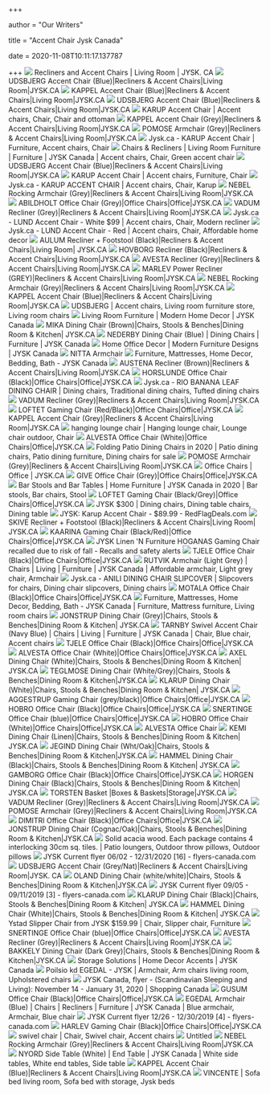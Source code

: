 +++
        
author = "Our Writers"
        
title = "Accent Chair Jysk Canada"
        
date = 2020-11-08T10:11:17.137787
        
+++
[ ![](https://www.jysk.ca/media/catalog/category/_Living_Room-Recliners_Accent_Chairs_-banners-desktop-4-up.jpg)](https://www.jysk.ca/media/catalog/category/_Living_Room-Recliners_Accent_Chairs_-banners-desktop-4-up.jpg) Recliners and Accent Chairs | Living Room | JYSK. CA
[ ![](https://www.jysk.ca/media/catalog/product/7/1/718-187-1056-udsbjerg-casual-armchair-blue.jpg?quality=80&fit=bounds&height=520&width=520&canvas=520:520)](https://www.jysk.ca/media/catalog/product/7/1/718-187-1056-udsbjerg-casual-armchair-blue.jpg?quality=80&fit=bounds&height=520&width=520&canvas=520:520) UDSBJERG Accent Chair (Blue)|Recliners & Accent Chairs|Living Room|JYSK.CA
[ ![](https://www.jysk.ca/media/catalog/product/k/a/kappel-chair.jpg?quality=80&fit=bounds&height=520&width=520&canvas=520:520)](https://www.jysk.ca/media/catalog/product/k/a/kappel-chair.jpg?quality=80&fit=bounds&height=520&width=520&canvas=520:520) KAPPEL Accent Chair (Blue)|Recliners & Accent Chairs|Living Room|JYSK.CA
[ ![](https://www.jysk.ca/media/catalog/product/7/1/718-187-1056-udsbjerg-casual-armchair-blue.-1jpg.jpg?quality=80&fit=bounds&height=520&width=520&canvas=520:520)](https://www.jysk.ca/media/catalog/product/7/1/718-187-1056-udsbjerg-casual-armchair-blue.-1jpg.jpg?quality=80&fit=bounds&height=520&width=520&canvas=520:520) UDSBJERG Accent Chair (Blue)|Recliners & Accent Chairs|Living Room|JYSK.CA
[ ![](https://i.pinimg.com/originals/4e/d7/53/4ed753f887f0c9ee159f2d84fd0b2fc5.jpg)](https://i.pinimg.com/originals/4e/d7/53/4ed753f887f0c9ee159f2d84fd0b2fc5.jpg) KARUP Accent Chair | Accent chairs, Chair, Chair and ottoman
[ ![](https://www.jysk.ca/media/catalog/product/k/a/kappel_chair_3.jpg?quality=80&fit=bounds&height=520&width=520&canvas=520:520)](https://www.jysk.ca/media/catalog/product/k/a/kappel_chair_3.jpg?quality=80&fit=bounds&height=520&width=520&canvas=520:520) KAPPEL Accent Chair (Grey)|Recliners & Accent Chairs|Living Room|JYSK.CA
[ ![](https://www.jysk.ca/media/catalog/product/p/o/pomose-armchair.jpg?quality=80&fit=bounds&height=520&width=520&canvas=520:520)](https://www.jysk.ca/media/catalog/product/p/o/pomose-armchair.jpg?quality=80&fit=bounds&height=520&width=520&canvas=520:520) POMOSE Armchair (Grey)|Recliners & Accent Chairs|Living Room|JYSK.CA
[ ![](https://i.pinimg.com/originals/9e/01/5d/9e015dd5edcf4aab08a08d118cace271.jpg)](https://i.pinimg.com/originals/9e/01/5d/9e015dd5edcf4aab08a08d118cace271.jpg) Jysk.ca - KARUP Accent Chair | Furniture, Accent chairs, Chair
[ ![](https://i.pinimg.com/474x/da/e4/c9/dae4c94c52ccb70c9345312f2e3f6700.jpg)](https://i.pinimg.com/474x/da/e4/c9/dae4c94c52ccb70c9345312f2e3f6700.jpg) Chairs & Recliners | Living Room Furniture | Furniture | JYSK Canada | Accent  chairs, Chair, Green accent chair
[ ![](https://www.jysk.ca/media/catalog/product/u/d/udsbjerg-ai_3.jpg?quality=80&fit=bounds&height=520&width=520&canvas=520:520)](https://www.jysk.ca/media/catalog/product/u/d/udsbjerg-ai_3.jpg?quality=80&fit=bounds&height=520&width=520&canvas=520:520) UDSBJERG Accent Chair (Blue)|Recliners & Accent Chairs|Living Room|JYSK.CA
[ ![](https://i.pinimg.com/originals/cc/4e/bd/cc4ebd325db61ac71397e7ac565918a2.jpg)](https://i.pinimg.com/originals/cc/4e/bd/cc4ebd325db61ac71397e7ac565918a2.jpg) KARUP Accent Chair | Accent chairs, Furniture, Chair
[ ![](https://i.pinimg.com/originals/34/77/56/3477565776865b94625f97f1bd48881b.jpg)](https://i.pinimg.com/originals/34/77/56/3477565776865b94625f97f1bd48881b.jpg) Jysk.ca - KARUP ACCENT CHAIR | Accent chairs, Chair, Karup
[ ![](https://www.jysk.ca/media/catalog/product/n/e/nebel_rocking_chair_2.jpg?quality=80&fit=bounds&height=520&width=520&canvas=520:520)](https://www.jysk.ca/media/catalog/product/n/e/nebel_rocking_chair_2.jpg?quality=80&fit=bounds&height=520&width=520&canvas=520:520) NEBEL Rocking Armchair (Grey)|Recliners & Accent Chairs|Living Room|JYSK.CA
[ ![](https://www.jysk.ca/media/catalog/product/7/1/716-187-1023-abildholt-office-chair-grey.jpg?quality=80&fit=bounds&height=520&width=520&canvas=520:520)](https://www.jysk.ca/media/catalog/product/7/1/716-187-1023-abildholt-office-chair-grey.jpg?quality=80&fit=bounds&height=520&width=520&canvas=520:520) ABILDHOLT Office Chair (Grey)|Office Chairs|Office|JYSK.CA
[ ![](https://www.jysk.ca/media/catalog/product/7/1/718-16-1006_vadum5.jpg?quality=80&fit=bounds&height=520&width=520&canvas=520:520)](https://www.jysk.ca/media/catalog/product/7/1/718-16-1006_vadum5.jpg?quality=80&fit=bounds&height=520&width=520&canvas=520:520) VADUM Recliner (Grey)|Recliners & Accent Chairs|Living Room|JYSK.CA
[ ![](https://i.pinimg.com/474x/2f/71/77/2f71775a96ce3c266d879f9cc6078b7c--attic-ideas-colour-pattern.jpg)](https://i.pinimg.com/474x/2f/71/77/2f71775a96ce3c266d879f9cc6078b7c--attic-ideas-colour-pattern.jpg) Jysk.ca - LUND Accent Chair - White $99 | Accent chairs, Chair, Modern  recliner
[ ![](https://i.pinimg.com/originals/23/84/bd/2384bd11f627d31907e935c100772d88.png)](https://i.pinimg.com/originals/23/84/bd/2384bd11f627d31907e935c100772d88.png) Jysk.ca - LUND Accent Chair - Red | Accent chairs, Chair, Affordable home  decor
[ ![](https://www.jysk.ca/media/catalog/product/a/u/aulum_1_1.jpg?quality=80&fit=bounds&height=520&width=520&canvas=520:520)](https://www.jysk.ca/media/catalog/product/a/u/aulum_1_1.jpg?quality=80&fit=bounds&height=520&width=520&canvas=520:520) AULUM Recliner + Footstool (Black)|Recliners & Accent Chairs|Living Room| JYSK.CA
[ ![](https://www.jysk.ca/media/catalog/product/7/1/718-16-1010_hovborg1.jpg?quality=80&fit=bounds&height=520&width=520&canvas=520:520)](https://www.jysk.ca/media/catalog/product/7/1/718-16-1010_hovborg1.jpg?quality=80&fit=bounds&height=520&width=520&canvas=520:520) HOVBORG Recliner (Black)|Recliners & Accent Chairs|Living Room|JYSK.CA
[ ![](https://www.jysk.ca/media/catalog/product/7/1/718-16-1001_avesta.jpg?quality=80&fit=bounds&height=520&width=520&canvas=520:520)](https://www.jysk.ca/media/catalog/product/7/1/718-16-1001_avesta.jpg?quality=80&fit=bounds&height=520&width=520&canvas=520:520) AVESTA Recliner (Grey)|Recliners & Accent Chairs|Living Room|JYSK.CA
[ ![](https://www.jysk.ca/media/catalog/product/m/a/marlev-recliener3.jpg?quality=80&fit=bounds&height=520&width=520&canvas=520:520)](https://www.jysk.ca/media/catalog/product/m/a/marlev-recliener3.jpg?quality=80&fit=bounds&height=520&width=520&canvas=520:520) MARLEV Power Recliner (GREY)|Recliners & Accent Chairs|Living Room|JYSK.CA
[ ![](https://www.jysk.ca/media/catalog/product/n/e/nebel-rocking-chair.jpg?quality=80&fit=bounds&height=520&width=520&canvas=520:520)](https://www.jysk.ca/media/catalog/product/n/e/nebel-rocking-chair.jpg?quality=80&fit=bounds&height=520&width=520&canvas=520:520) NEBEL Rocking Armchair (Grey)|Recliners & Accent Chairs|Living Room|JYSK.CA
[ ![](https://www.jysk.ca/media/catalog/product/k/a/kappel-chair2.jpg?quality=80&fit=bounds&height=520&width=520&canvas=520:520)](https://www.jysk.ca/media/catalog/product/k/a/kappel-chair2.jpg?quality=80&fit=bounds&height=520&width=520&canvas=520:520) KAPPEL Accent Chair (Blue)|Recliners & Accent Chairs|Living Room|JYSK.CA
[ ![](https://i.pinimg.com/originals/c3/56/8c/c3568c88f8bb50544fcac1dddc61d02e.png)](https://i.pinimg.com/originals/c3/56/8c/c3568c88f8bb50544fcac1dddc61d02e.png) UDSBJERG | Accent chairs, Living room furniture store, Living room chairs
[ ![](https://www.jysk.ca/media/catalog/category/_Living_Room_-banners-desktop-4-up.jpg)](https://www.jysk.ca/media/catalog/category/_Living_Room_-banners-desktop-4-up.jpg) Living Room Furniture | Modern Home Decor | JYSK Canada
[ ![](https://www.jysk.ca/media/catalog/product/m/i/mika-dining-chair_1.jpg?quality=80&fit=bounds&height=520&width=520&canvas=520:520)](https://www.jysk.ca/media/catalog/product/m/i/mika-dining-chair_1.jpg?quality=80&fit=bounds&height=520&width=520&canvas=520:520) MIKA Dining Chair (Brown)|Chairs, Stools & Benches|Dining Room & Kitchen| JYSK.CA
[ ![](https://www.jysk.ca/media/catalog/product/b/l/ble_front_.jpg?quality=80&fit=bounds&height=520&width=520&canvas=520:520)](https://www.jysk.ca/media/catalog/product/b/l/ble_front_.jpg?quality=80&fit=bounds&height=520&width=520&canvas=520:520) NEDERBY Dining Chair (Blue) | Dining Chairs | Furniture | JYSK Canada
[ ![](https://www.jysk.ca/media/catalog/category/_Office_-banners-desktop-4-up.jpg)](https://www.jysk.ca/media/catalog/category/_Office_-banners-desktop-4-up.jpg) Home Office Decor | Modern Furniture Designs | JYSK Canada
[ ![](https://www.jysk.ca/media/catalog/product/r/u/rutvik_blue_1_1.jpg?quality=80&fit=bounds&height=520&width=520&canvas=520:520)](https://www.jysk.ca/media/catalog/product/r/u/rutvik_blue_1_1.jpg?quality=80&fit=bounds&height=520&width=520&canvas=520:520) NITTA Armchair
[ ![](https://www.jysk.ca/media/scandiweb/slider/8/5/853_m2_web-2.png)](https://www.jysk.ca/media/scandiweb/slider/8/5/853_m2_web-2.png) Furniture, Mattresses, Home Decor, Bedding, Bath - JYSK Canada
[ ![](https://www.jysk.ca/media/catalog/product/a/u/austena.jpg?quality=80&fit=bounds&height=520&width=520&canvas=520:520)](https://www.jysk.ca/media/catalog/product/a/u/austena.jpg?quality=80&fit=bounds&height=520&width=520&canvas=520:520) AUSTENA Recliner (Brown)|Recliners & Accent Chairs|Living Room|JYSK.CA
[ ![](https://www.jysk.ca/media/catalog/product/7/1/716-16-1017_heiki_office_chair_1.jpg?quality=80&fit=bounds&height=520&width=520&canvas=520:520)](https://www.jysk.ca/media/catalog/product/7/1/716-16-1017_heiki_office_chair_1.jpg?quality=80&fit=bounds&height=520&width=520&canvas=520:520) HORSLUNDE Office Chair (Black)|Office Chairs|Office|JYSK.CA
[ ![](https://i.pinimg.com/originals/5b/ff/38/5bff38f85d0fd19dae854d2c13f7e624.jpg)](https://i.pinimg.com/originals/5b/ff/38/5bff38f85d0fd19dae854d2c13f7e624.jpg) Jysk.ca - RIO BANANA LEAF DINING CHAIR | Dining chairs, Traditional dining  chairs, Tufted dining chairs
[ ![](https://www.jysk.ca/media/catalog/product/7/1/718-16-1006_vadum4.jpg?quality=80&fit=bounds&height=520&width=520&canvas=520:520)](https://www.jysk.ca/media/catalog/product/7/1/718-16-1006_vadum4.jpg?quality=80&fit=bounds&height=520&width=520&canvas=520:520) VADUM Recliner (Grey)|Recliners & Accent Chairs|Living Room|JYSK.CA
[ ![](https://www.jysk.ca/media/catalog/product/7/1/716-16-1021_gamingchair2.jpg?quality=80&fit=bounds&height=520&width=520&canvas=520:520)](https://www.jysk.ca/media/catalog/product/7/1/716-16-1021_gamingchair2.jpg?quality=80&fit=bounds&height=520&width=520&canvas=520:520) LOFTET Gaming Chair (Red/Black)|Office Chairs|Office|JYSK.CA
[ ![](https://www.jysk.ca/media/catalog/product/7/1/718-15-1019_kappel1_1.jpg?quality=80&fit=bounds&height=520&width=520&canvas=520:520)](https://www.jysk.ca/media/catalog/product/7/1/718-15-1019_kappel1_1.jpg?quality=80&fit=bounds&height=520&width=520&canvas=520:520) KAPPEL Accent Chair (Grey)|Recliners & Accent Chairs|Living Room|JYSK.CA
[ ![](https://i.pinimg.com/originals/20/14/5f/20145f8403986065519cee9785cda457.jpg)](https://i.pinimg.com/originals/20/14/5f/20145f8403986065519cee9785cda457.jpg) hanging lounge chair | Hanging lounge chair, Lounge chair outdoor, Chair
[ ![](https://www.jysk.ca/media/catalog/product/a/l/alvesta1.jpg?quality=80&fit=bounds&height=520&width=520&canvas=520:520)](https://www.jysk.ca/media/catalog/product/a/l/alvesta1.jpg?quality=80&fit=bounds&height=520&width=520&canvas=520:520) ALVESTA Office Chair (White)|Office Chairs|Office|JYSK.CA
[ ![](https://i.pinimg.com/originals/c7/c7/9b/c7c79bb3d5a753aa5edba728702ed0d4.jpg)](https://i.pinimg.com/originals/c7/c7/9b/c7c79bb3d5a753aa5edba728702ed0d4.jpg) Folding Patio Dining Chairs in 2020 | Patio dining chairs, Patio dining  furniture, Dining chairs for sale
[ ![](https://www.jysk.ca/media/catalog/product/p/o/pomose-armchair-6.jpg?quality=80&fit=bounds&height=520&width=520&canvas=520:520)](https://www.jysk.ca/media/catalog/product/p/o/pomose-armchair-6.jpg?quality=80&fit=bounds&height=520&width=520&canvas=520:520) POMOSE Armchair (Grey)|Recliners & Accent Chairs|Living Room|JYSK.CA
[ ![](https://www.jysk.ca/media/catalog/category/_Office_-_Chairs_-banners-desktop-4-up.jpg)](https://www.jysk.ca/media/catalog/category/_Office_-_Chairs_-banners-desktop-4-up.jpg) Office Chairs | Office | JYSK.CA
[ ![](https://www.jysk.ca/media/catalog/product/7/1/716-17-1008_give_office_chair_1.jpg?quality=80&fit=bounds&height=520&width=520&canvas=520:520)](https://www.jysk.ca/media/catalog/product/7/1/716-17-1008_give_office_chair_1.jpg?quality=80&fit=bounds&height=520&width=520&canvas=520:520) GIVE Office Chair (Grey)|Office Chairs|Office|JYSK.CA
[ ![](https://i.pinimg.com/originals/b7/90/bf/b790bf7e032dd48d73d6af5dd8967e04.png)](https://i.pinimg.com/originals/b7/90/bf/b790bf7e032dd48d73d6af5dd8967e04.png) Bar Stools and Bar Tables | Home Furniture | JYSK Canada in 2020 | Bar  stools, Bar chairs, Stool
[ ![](https://www.jysk.ca/media/catalog/product/g/a/gaming-chair.jpg?quality=80&fit=bounds&height=520&width=520&canvas=520:520)](https://www.jysk.ca/media/catalog/product/g/a/gaming-chair.jpg?quality=80&fit=bounds&height=520&width=520&canvas=520:520) LOFTET Gaming Chair (Black/Grey)|Office Chairs|Office|JYSK.CA
[ ![](https://i.pinimg.com/originals/51/5d/79/515d7956628ff35c62da516240fcc5bb.jpg)](https://i.pinimg.com/originals/51/5d/79/515d7956628ff35c62da516240fcc5bb.jpg) JYSK $300 | Dining chairs, Dining table chairs, Dining table
[ ![](https://h.dam-img.rfdcontent.com/offers/001/183/400/600x600_smart_fit.jpg)](https://h.dam-img.rfdcontent.com/offers/001/183/400/600x600_smart_fit.jpg) JYSK: Karup Accent Chair - $89.99 - RedFlagDeals.com
[ ![](https://www.jysk.ca/media/catalog/product/7/1/718-16-1009_skive1.jpg?quality=80&fit=bounds&height=520&width=520&canvas=520:520)](https://www.jysk.ca/media/catalog/product/7/1/718-16-1009_skive1.jpg?quality=80&fit=bounds&height=520&width=520&canvas=520:520) SKIVE Recliner + Footstool (Black)|Recliners & Accent Chairs|Living Room| JYSK.CA
[ ![](https://www.jysk.ca/media/catalog/product/k/a/kaarina.jpg?quality=80&fit=bounds&height=520&width=520&canvas=520:520)](https://www.jysk.ca/media/catalog/product/k/a/kaarina.jpg?quality=80&fit=bounds&height=520&width=520&canvas=520:520) KAARINA Gaming Chair (Black/Red)|Office Chairs|Office|JYSK.CA
[ ![](https://healthycanadians.gc.ca/recall-alert-rappel-avis/hc-sc/2019/assets//RA-69704-1_s_fs_3_20190425-181455_19_en.jpg)](https://healthycanadians.gc.ca/recall-alert-rappel-avis/hc-sc/2019/assets//RA-69704-1_s_fs_3_20190425-181455_19_en.jpg) JYSK Linen 'N Furniture HOGANAS Gaming Chair recalled due to risk of fall -  Recalls and safety alerts
[ ![](https://www.jysk.ca/media/catalog/product/7/1/716-187-1021-tjele-office-chair-black-2.jpg?quality=80&fit=bounds&height=520&width=520&canvas=520:520)](https://www.jysk.ca/media/catalog/product/7/1/716-187-1021-tjele-office-chair-black-2.jpg?quality=80&fit=bounds&height=520&width=520&canvas=520:520) TJELE Office Chair (Black)|Office Chairs|Office|JYSK.CA
[ ![](https://i.pinimg.com/originals/b0/53/c3/b053c34ae11ab55467022889a069b19a.jpg)](https://i.pinimg.com/originals/b0/53/c3/b053c34ae11ab55467022889a069b19a.jpg) RUTVIK Armchair (Light Grey) | Chairs | Living | Furniture | JYSK Canada |  Affordable armchair, Light grey chair, Armchair
[ ![](https://i.pinimg.com/originals/b3/b7/d8/b3b7d89219137e6a2fedb3df248288f6.jpg)](https://i.pinimg.com/originals/b3/b7/d8/b3b7d89219137e6a2fedb3df248288f6.jpg) Jysk.ca - ANILI DINING CHAIR SLIPCOVER | Slipcovers for chairs, Dining chair  slipcovers, Dining chairs
[ ![](https://www.jysk.ca/media/catalog/product/7/1/716-16-1018_motala_office_chair.jpg?quality=80&fit=bounds&height=520&width=520&canvas=520:520)](https://www.jysk.ca/media/catalog/product/7/1/716-16-1018_motala_office_chair.jpg?quality=80&fit=bounds&height=520&width=520&canvas=520:520) MOTALA Office Chair (Black)|Office Chairs|Office|JYSK.CA
[ ![](https://i.pinimg.com/736x/7b/89/9d/7b899db815dd46a3eeabe1167dcf77bc.jpg)](https://i.pinimg.com/736x/7b/89/9d/7b899db815dd46a3eeabe1167dcf77bc.jpg) Furniture, Mattresses, Home Decor, Bedding, Bath - JYSK Canada | Furniture,  Mattress furniture, Living room chairs
[ ![](https://www.jysk.ca/media/catalog/product/j/o/jonstrup_grey_black.jpg?quality=80&fit=bounds&height=520&width=520&canvas=520:520)](https://www.jysk.ca/media/catalog/product/j/o/jonstrup_grey_black.jpg?quality=80&fit=bounds&height=520&width=520&canvas=520:520) JONSTRUP Dining Chair (Grey)|Chairs, Stools & Benches|Dining Room & Kitchen| JYSK.CA
[ ![](https://i.pinimg.com/474x/03/47/42/034742b6d82792902e893d6b80a8a31a.jpg)](https://i.pinimg.com/474x/03/47/42/034742b6d82792902e893d6b80a8a31a.jpg) TARNBY Swivel Accent Chair (Navy Blue) | Chairs | Living | Furniture | JYSK  Canada | Chair, Blue chair, Accent chairs
[ ![](https://www.jysk.ca/media/catalog/product/7/1/716-187-1021-tjele-office-chair-black.jpg?quality=80&fit=bounds&height=520&width=520&canvas=520:520)](https://www.jysk.ca/media/catalog/product/7/1/716-187-1021-tjele-office-chair-black.jpg?quality=80&fit=bounds&height=520&width=520&canvas=520:520) TJELE Office Chair (Black)|Office Chairs|Office|JYSK.CA
[ ![](https://www.jysk.ca/media/catalog/product/a/l/alvesta2.jpg?quality=80&fit=bounds&height=520&width=520&canvas=520:520)](https://www.jysk.ca/media/catalog/product/a/l/alvesta2.jpg?quality=80&fit=bounds&height=520&width=520&canvas=520:520) ALVESTA Office Chair (White)|Office Chairs|Office|JYSK.CA
[ ![](https://www.jysk.ca/media/catalog/product/a/x/axel_chair.jpg?quality=80&fit=bounds&height=520&width=520&canvas=520:520)](https://www.jysk.ca/media/catalog/product/a/x/axel_chair.jpg?quality=80&fit=bounds&height=520&width=520&canvas=520:520) AXEL Dining Chair (White)|Chairs, Stools & Benches|Dining Room & Kitchen| JYSK.CA
[ ![](https://www.jysk.ca/media/catalog/product/t/e/teglmose-chair.jpg?quality=80&fit=bounds&height=520&width=520&canvas=520:520)](https://www.jysk.ca/media/catalog/product/t/e/teglmose-chair.jpg?quality=80&fit=bounds&height=520&width=520&canvas=520:520) TEGLMOSE Dining Chair (White/Grey)|Chairs, Stools & Benches|Dining Room &  Kitchen|JYSK.CA
[ ![](https://www.jysk.ca/media/catalog/product/k/l/klarup-white-1.jpg?quality=80&fit=bounds&height=520&width=520&canvas=520:520)](https://www.jysk.ca/media/catalog/product/k/l/klarup-white-1.jpg?quality=80&fit=bounds&height=520&width=520&canvas=520:520) KLARUP Dining Chair (White)|Chairs, Stools & Benches|Dining Room & Kitchen| JYSK.CA
[ ![](https://www.jysk.ca/media/catalog/product/a/g/aggestrup-gaming-chair.jpg?quality=80&fit=bounds&height=265&width=265&canvas=265:265)](https://www.jysk.ca/media/catalog/product/a/g/aggestrup-gaming-chair.jpg?quality=80&fit=bounds&height=265&width=265&canvas=265:265) AGGESTRUP Gaming Chair (grey/black)|Office Chairs|Office|JYSK.CA
[ ![](https://www.jysk.ca/media/catalog/product/h/o/hobro-black.jpg?quality=80&fit=bounds&height=520&width=520&canvas=520:520)](https://www.jysk.ca/media/catalog/product/h/o/hobro-black.jpg?quality=80&fit=bounds&height=520&width=520&canvas=520:520) HOBRO Office Chair (Black)|Office Chairs|Office|JYSK.CA
[ ![](https://www.jysk.ca/media/catalog/product/s/n/snertinge_aug10.jpg?quality=80&fit=bounds&height=520&width=520&canvas=520:520)](https://www.jysk.ca/media/catalog/product/s/n/snertinge_aug10.jpg?quality=80&fit=bounds&height=520&width=520&canvas=520:520) SNERTINGE Office Chair (blue)|Office Chairs|Office|JYSK.CA
[ ![](https://www.jysk.ca/media/catalog/product/h/o/hobro-white.jpg?quality=80&fit=bounds&height=520&width=520&canvas=520:520)](https://www.jysk.ca/media/catalog/product/h/o/hobro-white.jpg?quality=80&fit=bounds&height=520&width=520&canvas=520:520) HOBRO Office Chair (White)|Office Chairs|Office|JYSK.CA
[ ![](https://www.jysk.ca/media/catalog/product/7/1/716-20-1000-alvesta-office-chair-1.jpg?quality=80&fit=bounds&height=520&width=520&canvas=520:520)](https://www.jysk.ca/media/catalog/product/7/1/716-20-1000-alvesta-office-chair-1.jpg?quality=80&fit=bounds&height=520&width=520&canvas=520:520) ALVESTA Office Chair
[ ![](https://www.jysk.ca/media/catalog/product/k/e/kemi-linen-angle.jpg?quality=80&fit=bounds&height=520&width=520&canvas=520:520)](https://www.jysk.ca/media/catalog/product/k/e/kemi-linen-angle.jpg?quality=80&fit=bounds&height=520&width=520&canvas=520:520) KEMI Dining Chair (Linen)|Chairs, Stools & Benches|Dining Room & Kitchen| JYSK.CA
[ ![](https://www.jysk.ca/media/catalog/product/j/e/jegind-chair-5.jpg?quality=80&fit=bounds&height=520&width=520&canvas=520:520)](https://www.jysk.ca/media/catalog/product/j/e/jegind-chair-5.jpg?quality=80&fit=bounds&height=520&width=520&canvas=520:520) JEGIND Dining Chair (Wht/Oak)|Chairs, Stools & Benches|Dining Room &  Kitchen|JYSK.CA
[ ![](https://www.jysk.ca/media/catalog/product/h/a/hammel_black.jpg?quality=80&fit=bounds&height=520&width=520&canvas=520:520)](https://www.jysk.ca/media/catalog/product/h/a/hammel_black.jpg?quality=80&fit=bounds&height=520&width=520&canvas=520:520) HAMMEL Dining Chair (Black)|Chairs, Stools & Benches|Dining Room & Kitchen| JYSK.CA
[ ![](https://www.jysk.ca/media/catalog/product/g/a/gamborg-gaming-chair-3.jpg?quality=80&fit=bounds&height=520&width=520&canvas=520:520)](https://www.jysk.ca/media/catalog/product/g/a/gamborg-gaming-chair-3.jpg?quality=80&fit=bounds&height=520&width=520&canvas=520:520) GAMBORG Office Chair (Black)|Office Chairs|Office|JYSK.CA
[ ![](https://www.jysk.ca/media/catalog/product/h/o/horgen-black.jpg?quality=80&fit=bounds&height=520&width=520&canvas=520:520)](https://www.jysk.ca/media/catalog/product/h/o/horgen-black.jpg?quality=80&fit=bounds&height=520&width=520&canvas=520:520) HORGEN Dining Chair (Black)|Chairs, Stools & Benches|Dining Room & Kitchen| JYSK.CA
[ ![](https://www.jysk.ca/media/catalog/product/t/o/torsten-basket-black.jpg?quality=80&fit=bounds&height=520&width=520&canvas=520:520)](https://www.jysk.ca/media/catalog/product/t/o/torsten-basket-black.jpg?quality=80&fit=bounds&height=520&width=520&canvas=520:520) TORSTEN Basket |Boxes & Baskets|Storage|JYSK.CA
[ ![](https://www.jysk.ca/media/catalog/product/v/a/vadum-web.jpg?quality=80&fit=bounds&height=520&width=520&canvas=520:520)](https://www.jysk.ca/media/catalog/product/v/a/vadum-web.jpg?quality=80&fit=bounds&height=520&width=520&canvas=520:520) VADUM Recliner (Grey)|Recliners & Accent Chairs|Living Room|JYSK.CA
[ ![](https://www.jysk.ca/media/catalog/product/p/o/pomose-ai.jpg?quality=80&fit=bounds&height=520&width=520&canvas=520:520)](https://www.jysk.ca/media/catalog/product/p/o/pomose-ai.jpg?quality=80&fit=bounds&height=520&width=520&canvas=520:520) POMOSE Armchair (Grey)|Recliners & Accent Chairs|Living Room|JYSK.CA
[ ![](https://www.jysk.ca/media/catalog/product/7/1/716-10-1017_dimitri_office_chair_black3.jpg?quality=80&fit=bounds&height=520&width=520&canvas=520:520)](https://www.jysk.ca/media/catalog/product/7/1/716-10-1017_dimitri_office_chair_black3.jpg?quality=80&fit=bounds&height=520&width=520&canvas=520:520) DIMITRI Office Chair (Black)|Office Chairs|Office|JYSK.CA
[ ![](https://www.jysk.ca/media/catalog/product/7/0/708-187-1015.jpg?quality=80&fit=bounds&height=520&width=520&canvas=520:520)](https://www.jysk.ca/media/catalog/product/7/0/708-187-1015.jpg?quality=80&fit=bounds&height=520&width=520&canvas=520:520) JONSTRUP Dining Chair (Cognac/Oak)|Chairs, Stools & Benches|Dining Room &  Kitchen|JYSK.CA
[ ![](https://i.pinimg.com/originals/3f/48/c5/3f48c5cdee26db6790b88e4a1f59a739.jpg)](https://i.pinimg.com/originals/3f/48/c5/3f48c5cdee26db6790b88e4a1f59a739.jpg) Solid acacia wood. Each package contains 4 interlocking 30cm sq. tiles. |  Patio loungers, Outdoor throw pillows, Outdoor pillows
[ ![](https://static.flyers-canada.com/image/item/jysk/13493/img016.jpg)](https://static.flyers-canada.com/image/item/jysk/13493/img016.jpg) JYSK Current flyer 06/02 - 12/31/2020 [16] - flyers-canada.com
[ ![](https://www.jysk.ca/media/catalog/product/u/d/udsbjerg-chair-grey2.jpg?quality=80&fit=bounds&height=520&width=520&canvas=520:520)](https://www.jysk.ca/media/catalog/product/u/d/udsbjerg-chair-grey2.jpg?quality=80&fit=bounds&height=520&width=520&canvas=520:520) UDSBJERG Accent Chair (Grey/Nat)|Recliners & Accent Chairs|Living Room|JYSK. CA
[ ![](https://www.jysk.ca/media/catalog/product/o/l/oland_white.jpg?quality=80&fit=bounds&height=265&width=265&canvas=265:265)](https://www.jysk.ca/media/catalog/product/o/l/oland_white.jpg?quality=80&fit=bounds&height=265&width=265&canvas=265:265) OLAND Dining Chair (white/white)|Chairs, Stools & Benches|Dining Room &  Kitchen|JYSK.CA
[ ![](https://static.flyers-canada.com/image/item/jysk/10302/img003.jpg)](https://static.flyers-canada.com/image/item/jysk/10302/img003.jpg) JYSK Current flyer 09/05 - 09/11/2019 [3] - flyers-canada.com
[ ![](https://www.jysk.ca/media/catalog/product/k/l/klarup-2.jpg?quality=80&fit=bounds&height=520&width=520&canvas=520:520)](https://www.jysk.ca/media/catalog/product/k/l/klarup-2.jpg?quality=80&fit=bounds&height=520&width=520&canvas=520:520) KLARUP Dining Chair (Black)|Chairs, Stools & Benches|Dining Room & Kitchen| JYSK.CA
[ ![](https://www.jysk.ca/media/catalog/product/h/a/hammel_white.jpg?quality=80&fit=bounds&height=520&width=520&canvas=520:520)](https://www.jysk.ca/media/catalog/product/h/a/hammel_white.jpg?quality=80&fit=bounds&height=520&width=520&canvas=520:520) HAMMEL Dining Chair (White)|Chairs, Stools & Benches|Dining Room & Kitchen| JYSK.CA
[ ![](https://i.pinimg.com/236x/78/26/53/782653a5a653413a235a988fc5a4d47b.jpg)](https://i.pinimg.com/236x/78/26/53/782653a5a653413a235a988fc5a4d47b.jpg) Ystad Slipper Chair from JYSK $159.99 | Chair, Slipper chair, Furniture
[ ![](https://www.jysk.ca/media/catalog/product/s/n/snertinge-ai.jpg?quality=80&fit=bounds&height=520&width=520&canvas=520:520)](https://www.jysk.ca/media/catalog/product/s/n/snertinge-ai.jpg?quality=80&fit=bounds&height=520&width=520&canvas=520:520) SNERTINGE Office Chair (blue)|Office Chairs|Office|JYSK.CA
[ ![](https://www.jysk.ca/media/catalog/product/7/1/718-16-1001_avesta3.jpg?quality=80&fit=bounds&height=520&width=520&canvas=520:520)](https://www.jysk.ca/media/catalog/product/7/1/718-16-1001_avesta3.jpg?quality=80&fit=bounds&height=520&width=520&canvas=520:520) AVESTA Recliner (Grey)|Recliners & Accent Chairs|Living Room|JYSK.CA
[ ![](https://www.jysk.ca/media/catalog/product/7/0/708-17-1030_bakkely_4.jpg?quality=80&fit=bounds&height=520&width=520&canvas=520:520)](https://www.jysk.ca/media/catalog/product/7/0/708-17-1030_bakkely_4.jpg?quality=80&fit=bounds&height=520&width=520&canvas=520:520) BAKKELY Dining Chair (Dark Grey)|Chairs, Stools & Benches|Dining Room &  Kitchen|JYSK.CA
[ ![](https://www.jysk.ca/media/catalog/category/_Storage_-banners-desktop-4-up.jpg)](https://www.jysk.ca/media/catalog/category/_Storage_-banners-desktop-4-up.jpg) Storage Solutions | Home Decor Accents | JYSK Canada
[ ![](https://i.pinimg.com/originals/f4/be/fb/f4befbf936f08764f20d25ba279d96df.jpg)](https://i.pinimg.com/originals/f4/be/fb/f4befbf936f08764f20d25ba279d96df.jpg) Poilsio kd EGEDAL - JYSK | Armchair, Arm chairs living room, Upholstered  chairs
[ ![](https://static.shopping-canada.com/jysk-scandinavian-sleeping-and-living-from-november-14-to-january-31-2020-page-16.jpg)](https://static.shopping-canada.com/jysk-scandinavian-sleeping-and-living-from-november-14-to-january-31-2020-page-16.jpg) JYSK Canada, flyer - (Scandinavian Sleeping and Living): November 14 -  January 31, 2020 | Shopping Canada
[ ![](https://www.jysk.ca/media/catalog/product/g/u/gusum1.jpg?quality=80&fit=bounds&height=520&width=520&canvas=520:520)](https://www.jysk.ca/media/catalog/product/g/u/gusum1.jpg?quality=80&fit=bounds&height=520&width=520&canvas=520:520) GUSUM Office Chair (Black)|Office Chairs|Office|JYSK.CA
[ ![](https://i.pinimg.com/originals/fe/d5/0d/fed50d8f9800ddc8f5a0bd41d239d51c.png)](https://i.pinimg.com/originals/fe/d5/0d/fed50d8f9800ddc8f5a0bd41d239d51c.png) EGEDAL Armchair (Blue) | Chairs | Recliners | Furniture | JYSK Canada |  Blue armchair, Armchair, Blue chair
[ ![](https://static.flyers-canada.com/image/item/jysk/12283/img004.jpg)](https://static.flyers-canada.com/image/item/jysk/12283/img004.jpg) JYSK Current flyer 12/26 - 12/30/2019 [4] - flyers-canada.com
[ ![](https://www.jysk.ca/media/catalog/product/h/a/harlev-chair.jpg?quality=80&fit=bounds&height=520&width=520&canvas=520:520)](https://www.jysk.ca/media/catalog/product/h/a/harlev-chair.jpg?quality=80&fit=bounds&height=520&width=520&canvas=520:520) HARLEV Gaming Chair (Black)|Office Chairs|Office|JYSK.CA
[ ![](https://i.pinimg.com/originals/ee/ab/22/eeab229431147f8fe0c6f32d2f8620a3.jpg)](https://i.pinimg.com/originals/ee/ab/22/eeab229431147f8fe0c6f32d2f8620a3.jpg) swivel chair | Chair, Swivel chair, Accent chairs
[ ![](x-raw-image:///a607e752d8ecb8d9506e8189a2cbaa68ac0b550c80b1c7409886c8f7e19256be)](x-raw-image:///a607e752d8ecb8d9506e8189a2cbaa68ac0b550c80b1c7409886c8f7e19256be) Untitled
[ ![](https://www.jysk.ca/media/catalog/product/7/1/718-177-1058-nebel-rocking-chair.jpg?quality=80&fit=bounds&height=520&width=520&canvas=520:520)](https://www.jysk.ca/media/catalog/product/7/1/718-177-1058-nebel-rocking-chair.jpg?quality=80&fit=bounds&height=520&width=520&canvas=520:520) NEBEL Rocking Armchair (Grey)|Recliners & Accent Chairs|Living Room|JYSK.CA
[ ![](https://i.pinimg.com/736x/64/ad/22/64ad229de56ba52cc3defa037536b6c3.jpg)](https://i.pinimg.com/736x/64/ad/22/64ad229de56ba52cc3defa037536b6c3.jpg) NYORD Side Table (White) | End Table | JYSK Canada | White side tables,  White end tables, Side table
[ ![](https://www.jysk.ca/media/catalog/product/k/a/kappel-side-chair_2.jpg?quality=80&fit=bounds&height=520&width=520&canvas=520:520)](https://www.jysk.ca/media/catalog/product/k/a/kappel-side-chair_2.jpg?quality=80&fit=bounds&height=520&width=520&canvas=520:520) KAPPEL Accent Chair (Blue)|Recliners & Accent Chairs|Living Room|JYSK.CA
[ ![](https://i.pinimg.com/originals/d0/a2/ee/d0a2ee0343e156aa1d9beb3b80c61025.png)](https://i.pinimg.com/originals/d0/a2/ee/d0a2ee0343e156aa1d9beb3b80c61025.png) VINCENTE | Sofa bed living room, Sofa bed with storage, Jysk beds
